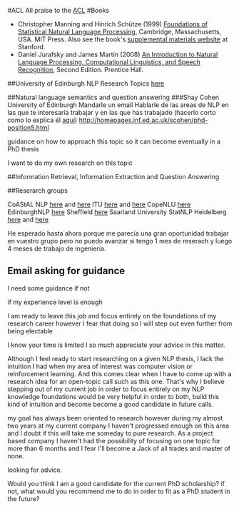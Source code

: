#ACL
All praise to the [ACL](https://www.aclweb.org/portal/what-is-cl)
#Books
* Christopher Manning and Hinrich Schütze (1999) [Foundations of Statistical Natural Language Processing](https://mitpress.mit.edu/books/foundations-statistical-natural-language-processing), Cambridge, Massachusetts, USA. MIT Press. Also see the book's [supplemental materials website](http://nlp.stanford.edu/fsnlp/) at Stanford.
* Daniel Jurafsky and James Martin (2008) [An Introduction to Natural Language Processing, Computational Linguistics, and Speech Recognition](http://www.cs.colorado.edu/~martin/slp.html), Second Edition. Prentice Hall.




##University of Edinburgh
NLP Research Topics [here](http://web.inf.ed.ac.uk/ilcc/study-with-us/possible-phd-topics-ilcc/language-processing-computational-linguistics)

##Natural language semantics and question answering
###Shay Cohen
University of Edinburgh
Mandarle un email
Hablarle de las areas de NLP en las que te interesaría trabajar y en las que has trabajado (hacerlo corto como lo explica él [aquí](http://homepages.inf.ed.ac.uk/scohen/prospective-students.html))
http://homepages.inf.ed.ac.uk/scohen/phd-position5.html

guidance on how to approach this topic so it can become eventually in a PhD thesis

I want to do my own research on this topic

##Information Retrieval, Information Extraction and Question Answering

##Reserarch groups

CoAStAL NLP [here](https://di.ku.dk/english/research/groups/nlp/) and [here](http://coastalcph.github.io/)
ITU [here](https://nlp.itu.dk/) and [here](https://twitter.com/NLPatITU)
CopeNLU [here](https://copenlu.github.io/)
EdinburghNLP [here](http://edinburghnlp.inf.ed.ac.uk/)
Sheffield [here](https://www.sheffield.ac.uk/dcs/research/groups/nlp)
Saarland University
StatNLP Heidelberg [here](https://www.cl.uni-heidelberg.de/statnlpgroup/) and [here](https://twitter.com/StatNLP_HD)

He esperado hasta ahora porque me parecía una gran oportunidad trabajar en vuestro grupo
pero no puedo avanzar si tengo 1 mes de reserach y luego 4 meses de trabajo de ingeniería.


## Email asking for guidance
I need some guidance
if not

if my experience level is enough

I am ready to leave this job and focus entirely on the foundations of my research career
however I fear that doing so I will step out even further from being electable

I know your time is limited I so much appreciate your advice in this matter.

Although I feel ready to start researching on a given NLP thesis, I lack the intuition I had when my area of interest was computer vision or reinforcement learning. And this comes clear when I have to come up with a research idea for an open-topic call such as this one. That's why I believe stepping out of my current job in order to focus entirely on my NLP knowledge foundations would be very helpful in order to both, build this kind of intuition and become become a good candidate in future calls.  

my goal has always been oriented to research
however during my almost two years at my current company I haven't progressed enough on this area and I doubt if this will take me someday to pure research.
As a project based company I haven't had the possibility of focusing on one topic for more than 6 months and I fear I'll become a Jack of all trades and master of none.

looking for advice.


Would you think I am a good candidate for the current PhD scholarship?
if not, what would you recommend me to do in order to fit as a PhD student in the future?
